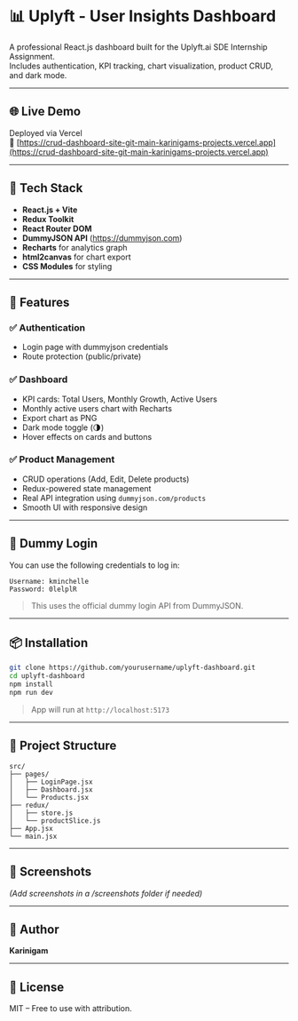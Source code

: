 
# 📊 Uplyft - User Insights Dashboard

A professional React.js dashboard built for the Uplyft.ai SDE Internship Assignment.  
Includes authentication, KPI tracking, chart visualization, product CRUD, and dark mode.

---

## 🌐 Live Demo

Deployed via Vercel  
🔗 [https://crud-dashboard-site-git-main-karinigams-projects.vercel.app](https://crud-dashboard-site-git-main-karinigams-projects.vercel.app)

---

## 🔧 Tech Stack

- **React.js + Vite**
- **Redux Toolkit**
- **React Router DOM**
- **DummyJSON API** (https://dummyjson.com)
- **Recharts** for analytics graph
- **html2canvas** for chart export
- **CSS Modules** for styling

---

## 🚀 Features

### ✅ Authentication
- Login page with dummyjson credentials
- Route protection (public/private)

### ✅ Dashboard
- KPI cards: Total Users, Monthly Growth, Active Users
- Monthly active users chart with Recharts
- Export chart as PNG
- Dark mode toggle (🌗)
- Hover effects on cards and buttons

### ✅ Product Management
- CRUD operations (Add, Edit, Delete products)
- Redux-powered state management
- Real API integration using `dummyjson.com/products`
- Smooth UI with responsive design

---

## 🧪 Dummy Login

You can use the following credentials to log in:

```
Username: kminchelle  
Password: 0lelplR
```

> This uses the official dummy login API from DummyJSON.

---

## 📦 Installation

```bash
git clone https://github.com/yourusername/uplyft-dashboard.git
cd uplyft-dashboard
npm install
npm run dev
```

> App will run at `http://localhost:5173`

---

## 📁 Project Structure

```
src/
├── pages/
│   ├── LoginPage.jsx
│   ├── Dashboard.jsx
│   └── Products.jsx
├── redux/
│   ├── store.js
│   └── productSlice.js
├── App.jsx
└── main.jsx
```

---

## 📸 Screenshots

*(Add screenshots in a /screenshots folder if needed)*

---

## 🙌 Author

**Karinigam**  


---

## 📃 License

MIT – Free to use with attribution.

